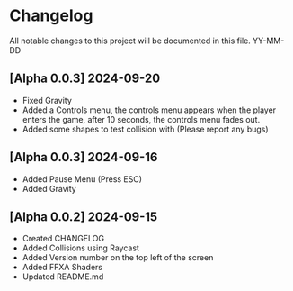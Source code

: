 # Changelog

All notable changes to this project will be documented in this file.
YY-MM-DD

## [Alpha 0.0.3] 2024-09-20
- Fixed Gravity
- Added a Controls menu, the controls menu appears when the player enters the game, after 10 seconds, the controls menu fades out.
- Added some shapes to test collision with (Please report any bugs)

## [Alpha 0.0.3] 2024-09-16
- Added Pause Menu (Press ESC)
- Added Gravity

## [Alpha 0.0.2] 2024-09-15
- Created CHANGELOG
- Added Collisions using Raycast
- Added Version number on the top left of the screen
- Added FFXA Shaders
- Updated README.md